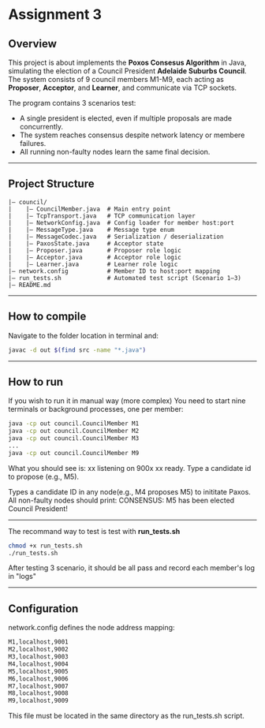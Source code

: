 # Assignment 3
## Overview 
This project is about implements the **Poxos Consesus Algorithm** in Java, simulating the election of a Council President **Adelaide Suburbs Council**.
The system consists of 9 council members M1-M9, each acting as **Proposer**, **Acceptor**, and **Learner**, and communicate via TCP sockets. 

The program contains 3 scenarios test:
- A single president is elected, even if multiple proposals are made concurrently.
- The system reaches consensus despite network latency or membere failures.
- All running non-faulty nodes learn the same final decision.

---
## Project Structure
```
|— council/
|    |— CouncilMember.java  # Main entry point
|    |— TcpTransport.java   # TCP communication layer
|    |— NetworkConfig.java  # Config loader for member host:port
|    |— MessageType.java    # Message type enum
|    |— MessageCodec.java   # Serialization / deserialization
|    |— PaxosState.java     # Acceptor state
|    |— Proposer.java       # Proposer role logic
|    |— Acceptor.java       # Acceptor role logic
|    |— Learner.java        # Learner role logic
|— network.config           # Member ID to host:port mapping
|— run_tests.sh             # Automated test script (Scenario 1–3)
|— README.md
```
---
## How to compile
Navigate to the folder location in terminal and: 
```bash
javac -d out $(find src -name "*.java")
```

---
## How to run
If you wish to run it in manual way (more complex)
You need to start nine terminals or background processes, one per member:
```bash
java -cp out council.CouncilMember M1
java -cp out council.CouncilMember M2
java -cp out council.CouncilMember M3
...
java -cp out council.CouncilMember M9
```
What you should see is: 
xx listening on 900x
xx ready. Type a candidate id to propose (e.g., M5).

Types a candidate ID in any node(e.g., M4 proposes M5) to inititate Paxos.
All non-faulty nodes should print:
CONSENSUS: M5 has been elected Council President!

---
The recommand way to test is test with **run_tests.sh**
```bash
chmod +x run_tests.sh
./run_tests.sh
```
After testing 3 scenario, it should be all pass and record each member's log in "logs" 

---
## Configuration
network.config defines the node address mapping:
```bash
M1,localhost,9001
M2,localhost,9002
M3,localhost,9003
M4,localhost,9004
M5,localhost,9005
M6,localhost,9006
M7,localhost,9007
M8,localhost,9008
M9,localhost,9009
```
This file must be located in the same directory as the run_tests.sh script.


